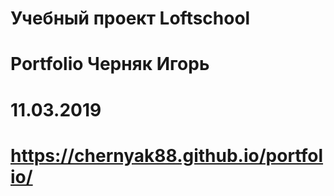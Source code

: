 # Учебный проект Loftschool

# Portfolio Черняк Игорь

# 11.03.2019

# https://chernyak88.github.io/portfolio/


